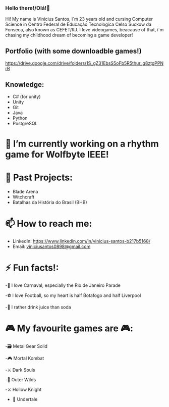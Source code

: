 ### Hello there!/Olá!👋
Hi! My name is Vinicius Santos, i´m 23 years old and cursing Computer Science in Centro Federal de Educação Tecnologica Celso Suckow da Fonseca, also known as CEFET/RJ.
I love videogames, beacause of that, i´m chasing my childhood dream of becoming a game developer!

<!--
**N0stalgiaUltra/N0stalgiaUltra** is a ✨ _special_ ✨ repository because its `README.md` (this file) appears on your GitHub profile.-->

## Portfolio (with some downloadble games!)
https://drive.google.com/drive/folders/1S_gZ31EbsS5oFb5R5thur_g8ztgPPNrB

## Knowledge:
- C# (for unity)
- Unity
- Git
- Java
- Python
- PostgreSQL

# 🔭 I’m currently working on a rhythm game for Wolfbyte IEEE!


# 🌱 Past Projects:
- Blade Arena
- Witchcraft
- Batalhas da História do Brasil (BHB)

# 📫 How to reach me: 
- LinkedIn: https://www.linkedin.com/in/vinicius-santos-b217b5168/
- Email: viniciusantos0898@gmail.com



# ⚡ Fun facts!:

-🥳 I love Carnaval, especially the Rio de Janeiro Parade

-⚽ I love Football, so my heart is half Botafogo and half Liverpool

-🍊 I rather drink juice than soda

# 🎮 My favourite games are 🎮:

-🗃️ Metal Gear Solid

-🎮 Mortal Kombat

-⚔️ Dark Souls

-👾 Outer Wilds

-⚔️ Hollow Knight

- 🚶 Undertale

